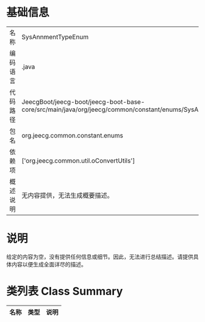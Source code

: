 # 基础信息

|      |      |
|------|------|
| 名称 | SysAnnmentTypeEnum |
| 编码语言 | .java |
| 代码路径 | JeecgBoot/jeecg-boot/jeecg-boot-base-core/src/main/java/org/jeecg/common/constant/enums/SysAnnmentTypeEnum.java |
| 包名 | org.jeecg.common.constant.enums |
| 依赖项 | ['org.jeecg.common.util.oConvertUtils'] |
| 概述说明 | 无内容提供，无法生成概要描述。 |

# 说明

给定的内容为空，没有提供任何信息或细节。因此，无法进行总结描述。请提供具体内容以便生成全面详尽的描述。

# 类列表 Class Summary

| 名称   | 类型  | 说明 |
|-------|------|-------------|




